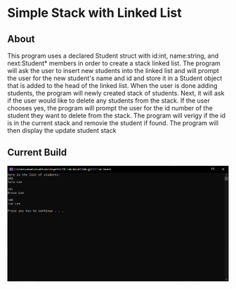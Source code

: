 # Simple Stack with Linked List
## About
This program uses a declared Student struct with id:int, name:string, and next:Student* members in order to create 
a stack linked list. The program will ask the user to insert new students into the linked list and will prompt the user 
for the new student's name and id and store it in a Student object that is added to the head of the linked list. When the 
user is done adding students, the program will newly created stack of students. Next, it will ask if the user would like to 
delete any students from the stack. If the user chooses yes, the program will prompt the user for the id number of the student
they want to delete from the stack. The program will verigy if the id is in the current stack and removie the student if found.
The program will then display the update student stack

## Current Build
![Current Build Image](images/CurrentBuild.PNG)
